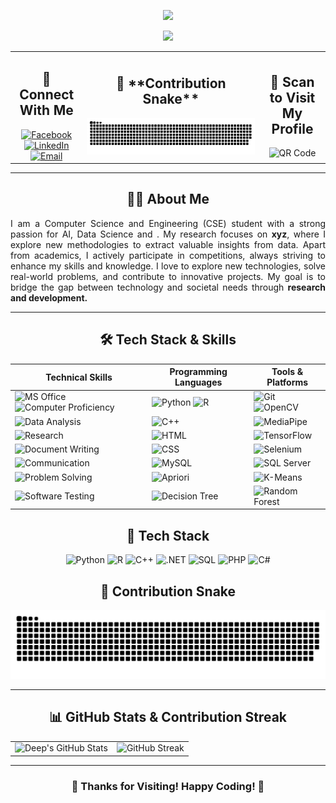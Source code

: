 <div align="center">
<!-- Typing Animation at the Top -->
<p align="center">
  <img src="https://readme-typing-svg.herokuapp.com?size=24&duration=1&color=FF0000&center=true&vCenter=true&multiline=true&width=500&height=50&lines=Welcome+to+My+GitHub!" />
</p>
<!-- Another Typing Animation Below -->
<p align="center">
  <img src="https://readme-typing-svg.herokuapp.com?size=24&duration=1000&color=00FF00&center=true&vCenter=true&multiline=true&width=800&height=50&lines=Hi+👋,+I'm+Sudeep+Mondal+Deep!;" />
</p>
  
<table width="100%">
  <!-- Left Side: Connect With Me -->
  <tr>
    <td align="center">
      <h2>🤝 Connect With Me</h2>
      <a href="https://www.facebook.com/sudeepmondaldeep/)">
        <img src="https://img.shields.io/badge/-Facebook-0077B5?style=flat&logo=Facebook&logoColor=white" alt="Facebook">
      </a>
      <br>
      <a href="https://www.linkedin.com/in/smdeep/">
        <img src="https://img.shields.io/badge/-LinkedIn-0077B5?style=flat&logo=linkedin&logoColor=white" alt="LinkedIn">
      </a>
      <br>
      <a href="mailto:smdeep137@gmail.com">
        <img src="https://img.shields.io/badge/-Email-D14836?style=flat&logo=gmail&logoColor=white" alt="Email">
      </a>
    </td>
  <!-- Centered Contribution Snake -->
  <td align="center" colspan="1">
    <h2>🐍 **Contribution Snake**</h2>
    <img src="https://github.com/sudeepmondal/sudeepmondal/blob/main/github-contribution-grid-snake-dark.svg" alt="Contribution Snake">
  </td>
  <!-- Right Side: Scan to Visit My Profile -->
  <td align="center">
    <h2>📱 Scan to Visit My Profile</h2>
    <img src="https://api.qrserver.com/v1/create-qr-code/?size=150x150&data=https://github.com/sudeepmondal" alt="QR Code" width="150">
  </td>
  </tr>
</table>

---

## 🧑‍💻 **About Me**  

  <p align="justify">
I am a Computer Science and Engineering (CSE) student with a strong passion for AI, Data Science and . My research focuses on <b>xyz</b>, where I explore new methodologies to extract valuable insights from data. Apart from academics, I actively participate in competitions, always striving to enhance my skills and knowledge. I love to explore new technologies, solve real-world problems, and contribute to innovative projects. My goal is to bridge the gap between technology and societal needs through <b>research and development.</b>  
  </p>

---

## 🛠️ **Tech Stack & Skills**  

| **Technical Skills** | **Programming Languages** | **Tools & Platforms** |
|----------------------|--------------------------|----------------------|
| ![MS Office](https://img.shields.io/badge/-MS%20Office-D83B01?style=flat&logo=microsoft-office&logoColor=white)  ![Computer Proficiency](https://img.shields.io/badge/-Computer%20Proficiency-0078D4?style=flat&logo=windows&logoColor=white) | ![Python](https://img.shields.io/badge/-Python-3776AB?style=flat&logo=python&logoColor=white) ![R](https://img.shields.io/badge/-R-276DC3?style=flat&logo=r&logoColor=white) | ![Git](https://img.shields.io/badge/-Git-F05032?style=flat&logo=git&logoColor=white) ![OpenCV](https://img.shields.io/badge/-OpenCV-5C3EE8?style=flat&logo=opencv&logoColor=white)|
| ![Data Analysis](https://img.shields.io/badge/-Data%20Analysis-1F70C1?style=flat&logo=tableau&logoColor=white) | ![C++](https://img.shields.io/badge/-C++-00599C?style=flat&logo=c%2B%2B&logoColor=white) | ![MediaPipe](https://img.shields.io/badge/-MediaPipe-FF4500?style=flat&logo=google&logoColor=white) |
| ![Research](https://img.shields.io/badge/-Research-FF6F00?style=flat&logo=google-scholar&logoColor=white) | ![HTML](https://img.shields.io/badge/-HTML5-E34F26?style=flat&logo=html5&logoColor=white) | ![TensorFlow](https://img.shields.io/badge/-TensorFlow-FF6F00?style=flat&logo=tensorflow&logoColor=white) |
| ![Document Writing](https://img.shields.io/badge/-Document%20Writing-02569B?style=flat&logo=microsoft-word&logoColor=white) | ![CSS](https://img.shields.io/badge/-CSS3-1572B6?style=flat&logo=css3&logoColor=white) | ![Selenium](https://img.shields.io/badge/-Selenium-43B02A?style=flat&logo=selenium&logoColor=white) |
| ![Communication](https://img.shields.io/badge/-Communication-ff4081?style=flat&logo=wechat&logoColor=white) | ![MySQL](https://img.shields.io/badge/-MySQL-4479A1?style=flat&logo=mysql&logoColor=white) | ![SQL Server](https://img.shields.io/badge/-SQL%20Server-CC2927?style=flat&logo=microsoft-sql-server&logoColor=white) |
| ![Problem Solving](https://img.shields.io/badge/-Problem%20Solving-0A66C2?style=flat&logo=thinkpad&logoColor=white) | ![Apriori](https://img.shields.io/badge/-Apriori-006400?style=flat&logo=apache-spark&logoColor=white) | ![K-Means](https://img.shields.io/badge/-K%20Means-00CED1?style=flat&logo=google&logoColor=white) |
| ![Software Testing](https://img.shields.io/badge/-Software%20Testing-5A67D8?style=flat&logo=testing-library&logoColor=white) | ![Decision Tree](https://img.shields.io/badge/-Decision%20Tree-008000?style=flat&logo=scikitlearn&logoColor=white) | ![Random Forest](https://img.shields.io/badge/-Random%20Forest-6A5ACD?style=flat&logo=scikitlearn&logoColor=white) |


## 🚀 **Tech Stack**  

![Python](https://img.shields.io/badge/-Python-3776AB?style=flat&logo=python&logoColor=white)  ![R](https://img.shields.io/badge/-R-276DC3?style=flat&logo=r&logoColor=white) ![C++](https://img.shields.io/badge/-C++-00599C?style=flat&logo=c%2B%2B&logoColor=white)  ![.NET](https://img.shields.io/badge/-.NET-5C2D91?style=flat&logo=dotnet&logoColor=white)  ![SQL](https://img.shields.io/badge/-SQL-4479A1?style=flat&logo=mysql&logoColor=white)  ![PHP](https://img.shields.io/badge/-PHP-777BB4?style=flat&logo=php&logoColor=white)   ![C#](https://img.shields.io/badge/-C%23-239120?style=flat&logo=c-sharp&logoColor=white)  

## 🐍 **Contribution Snake**  
![Contribution Snake](https://github.com/sudeepmondal/sudeepmondal/blob/main/github-contribution-grid-snake-dark.svg)

---

## 📊 **GitHub Stats & Contribution Streak**  

<div align="center">
  <table>
    <tr>
      <td><img src="https://github-readme-stats.vercel.app/api?username=sudeepmondal&show_icons=true&theme=radical" alt="Deep's GitHub Stats"></td>
      <td><img src="https://streak-stats.demolab.com/?user=sudeepmondal&theme=radical" alt="GitHub Streak"></td>
    </tr>
  </table>
</div>

---

### 🎉 **Thanks for Visiting! Happy Coding! 🚀**
